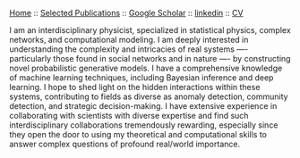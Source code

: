 [Home](index.md) :: [Selected Publications](pub.md) :: [Google Scholar](https://scholar.google.com/citations?user=H-9OPuIAAAAJ&hl=en) :: [linkedin](https://linkedin.com/in/hadiseh-safdari-238540153)  :: [CV](Hadiseh_Safdari_CV.pdf) 

I am an interdisciplinary physicist, specialized in statistical physics, complex networks, and computational modeling. I am deeply interested in understanding the complexity and intricacies of real systems —- particularly those found in social networks and in nature —- by constructing novel probabilistic generative models. I have a comprehensive knowledge of machine learning techniques, including Bayesian inference and deep learning. I hope to shed light on the hidden interactions within these systems, contributing to fields as diverse as anomaly detection, community detection, and strategic decision-making. I have extensive experience in collaborating with scientists with diverse expertise and find such interdisciplinary collaborations tremendously rewarding, especially since they open the door to using my theoretical and computational skills to answer complex questions of profound real/world importance. 


 <!-- My research revolves around creating probabilistic generative models to understand the intricate structures and dynamics of real-world systems, particularly in social networks and biological processes. With a deep understanding of machine learning techniques, including Bayesian inference and deep learning, I develop advanced models to analyze and predict patterns in complex datasets. My work aims to decode the hidden interactions within these systems, contributing to fields such as anomaly detection, community detection, and strategic decision-making. Passionate about collaboration and scientific innovation, I strive to leverage my theoretical and computational expertise to advance our understanding of complex phenomena. -->

<!-- ![Image](./figures/scene.jpg) -->

<!-- A photo from a cozy hotel in Titisee-Neustadt, taken in Winter 2024. -->